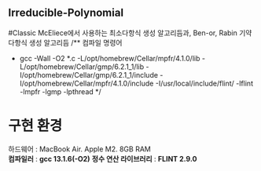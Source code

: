 ## Irreducible-Polynomial

#Classic McEliece에서 사용하는 최소다항식 생성 알고리듬과, Ben-or, Rabin 기약다항식 생성 알고리듬
/** 컴파일 명령어
* gcc -Wall -O2 *.c -L/opt/homebrew/Cellar/mpfr/4.1.0/lib -L/opt/homebrew/Cellar/gmp/6.2.1_1/lib -I/opt/homebrew/Cellar/gmp/6.2.1_1/include -I/opt/homebrew/Cellar/mpfr/4.1.0/include -I/usr/local/include/flint/ -lflint -lmpfr -lgmp -lpthread
*/


# 구현 환경

 하드웨어  : MacBook Air. Apple M2. 8GB RAM  
 **컴파일러** : **gcc 13.1.6(-O2)** 
 **정수 연산 라이브러리** : **FLINT 2.9.0** 
